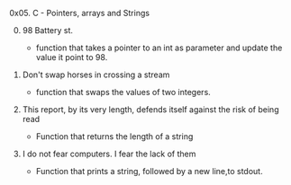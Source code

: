 0x05. C - Pointers, arrays and Strings


0. 98 Battery st.
	- function that takes a pointer to an int as parameter and update the value it point to 98.

1. Don't swap horses in crossing a stream
	- function that swaps the values of two integers.

2. This report, by its very length, defends itself against the risk of being read
	- Function that returns the length of a string

3. I do not fear computers. I fear the lack of them
	- Function that prints a string, followed by a new line,to stdout.
